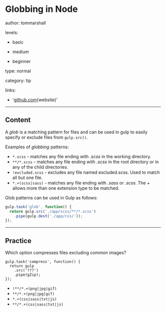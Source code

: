 # Globbing in Node
author: tommarshall

levels:

  - basic

  - medium

  - beginner

type: normal

category: tip

links:

  - '[github.com](https://github.com/isaacs/node-glob){website}'

---
## Content

A *glob* is a matching pattern for files and can be used in gulp to easily specify or exclude files from `gulp.src()`. 

Examples of *globbing* patterns:
- `*.scss` - matches any file ending with *.scss* in the working directory.
- `**/*.scss` - matches any file ending with *.scss* in the root directory or in any of the child directories.
- `!excluded.scss` - excludes any file named excluded.scss. Used to match all but one file.
- `*.+(scss|sass)` - matches any file ending with *.sass* or *.scss*. The *+* allows more than one extension type to be matched.

Glob patterns can be used in Gulp as follows:

```javaScript
gulp.task('glob', function() {
  return gulp.src('./app/scss/**/*.scss') 
    .pipe(gulp.dest('./app/css/'));
});
```

---
## Practice

Which option compresses files excluding common images?

```
gulp.task('compress', function() {
  return gulp
    .src('???') 
    .pipe(gZip);
});
```
* `!**/*.+(png|jpg|gif)`
* `**/*.+(png|jpg|gif)`
* `*.+(css|sass|txt|js)`
* `**/*.+(css|sass|txt|js)`